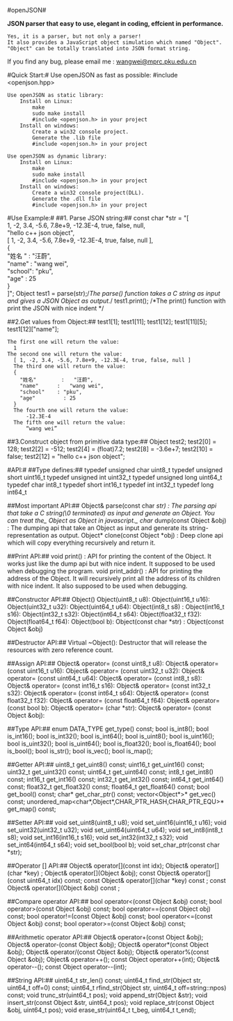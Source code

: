 #openJSON#

__JSON parser that easy to use, elegant in coding, effcient in performance.__

	Yes, it is a parser, but not only a parser!
	It also provides a JavaScript object simulation which named "Object".
	"Object" can be totally translated into JSON format string.


If you find any bug, please email me : wangwei@mprc.pku.edu.cn

#Quick Start:#
	Use openJSON as fast as possible:
		#include <openjson.hpp>
		
	Use openJSON as static library:
		Install on Linux:
			make
			sudo make install
			#include <openjson.h> in your project
		Install on windows:	
			Create a win32 console project.
			Generate the .lib file 
			#include <openjson.h> in your project
			
	Use openJSON as dynamic library:
		Install on Linux:
			make
			sudo make install
			#include <openjson.h> in your project
		Install on windows:	
			Create a win32 console project(DLL).
			Generate the .dll file 
			#include <openjson.h> in your project

#Use Example:#
##1. Parse JSON string:##
    const char   *str = 
      "[                                                            \
        1, -2, 3.4, -5.6, 7.8e+9, -12.3E-4, true, false, null,		  \
        \"hello c++ json object\",                                  \
        [ 1, -2, 3.4, -5.6, 7.8e+9, -12.3E-4, true, false, null ],	\
        {                                                           \
          \"姓名 \"  : \"汪蔚\",                                    \
          \"name\"  : \"wang wei\",                                	\
          \"school\": \"pku\",                               			  \
          \"age\"   : 25                                            \
        }                                                           \
      ]";
    Object test1 = parse(str);/*The parse() function takes a C string as input and gives a JSON Object as output.*/
    test1.print();            /*The print() function with print the JSON with nice indent */
    
##2.Get values from Object:##
    test1[1];
    test1[11];
    test1[12];
    test1[11][5];
    test1[12]["name"];
    
    The first one will return the value:
      1
    The second one will return the value: 
      [ 1, -2, 3.4, -5.6, 7.8e+9, -12.3E-4, true, false, null ]
	  The third one will return the value:
      {                                                                	 
        "姓名"		:	"汪蔚",                                       	 
        "name"		:	"wang wei",                                 	 
        "school"	: "pku",                               			 
        "age"		  : 25                                                 
      }
	  The fourth one will return the value:
		  -12.3E-4
	  The fifth one will return the value:
		  “wang wei”
    
##3.Construct object from primitive data type:##
    Object test2;
    test2[0]  = 128;
    test2[2]  = -512;
    test2[4]  = (float)7.2;
    test2[8]  = -3.6e+7;
    test2[10] = false;
    test2[12] = "hello c++ json object";


#API:#
##Type defines:##
	typedef unsigned char  	uint8_t 
	typedef unsigned short 	uint16_t 
	typedef unsigned int    uint32_t 
	typedef unsigned long  	uint64_t 
	typedef char  	int8_t 
	typedef short 	int16_t 
	typedef int   	int32_t 
	typedef long  	int64_t 

##Most important API:##
	Object& parse(const char *str) :
		The parsing api that take a C string(\0 terminated) as input and generate an Object. 
		You can treat the_		Object 	as Object in javascript._
	char* dump(const Object &obj) :
		The dumping api that take an Object as input and generate its string-representation 
		as output.
	Object* clone(const Object *obj) :
		Deep clone api which will copy everything recursively and return it.
	
##Print API:##
	void print() :
		API for printing the content of the Object. It works just like the dump api but with 
		nice indent. It supposed to be used when debugging the program.
	void print_addr() :
		API for printing the address of the Object. It will recursively print all the address 
		of its children with nice indent. It also supposed to be used when debugging.

##Constructor API:##
	Object()
	Object(uint8_t u8):
	Object(uint16_t u16):
	Object(uint32_t u32):
	Object(uint64_t u64):
	Object(int8_t s8) :
	Object(int16_t s16):
	Object(int32_t s32):
	Object(int64_t s64):
	Object(float32_t f32):
	Object(float64_t f64):
	Object(bool b):
	Object(const char *str) :
	Object(const Object &obj)

##Destructor API:##
	Virtual ~Object():
		Destructor that will release the resources with zero reference count.
		
##Assign API:##
	Object& operator= (const uint8_t u8):
	Object& operator= (const uint16_t u16):
	Object& operator= (const uint32_t u32):
	Object& operator= (const uint64_t u64):
	Object& operator= (const int8_t s8):
	Object& operator= (const int16_t s16):
	Object& operator= (const int32_t s32):
	Object& operator= (const int64_t s64):
	Object& operator= (const float32_t f32):
	Object& operator= (const float64_t f64):
	Object& operator= (const bool b):
	Object& operator= (char *str):
	Object& operator= (const Object &obj):

##Type API:##
	enum DATA_TYPE get_type() const;
	bool is_int8();
	bool is_int16();
	bool is_int32();
	bool is_int64();
	bool is_uint8();
	bool is_uint16();
	bool is_uint32();
	bool is_uint64();
	bool is_float32();
	bool is_float64();
	bool is_bool();
	bool is_str();
	bool is_vec();
	bool is_map();
	
##Getter API:##
	uint8_t   get_uint8() const;
	uint16_t  get_uint16() const;
	uint32_t  get_uint32() const;
	uint64_t  get_uint64() const;
	int8_t    get_int8() const;
	int16_t   get_int16() const;
	int32_t   get_int32() const;
	int64_t   get_int64() const;
	float32_t get_float32() const;
	float64_t get_float64() const;
	bool      get_bool() const;
	char*     get_char_ptr() const;
	vector<Object*>* get_vec() const;
	unordered_map<char*,Object*,CHAR_PTR_HASH,CHAR_PTR_EQU>* get_map() const;

##Setter API:##
	void set_uint8(uint8_t u8);
	void set_uint16(uint16_t u16);
	void set_uint32(uint32_t u32);
	void set_uint64(uint64_t u64);
	void set_int8(int8_t s8);
	void set_int16(int16_t s16);
	void set_int32(int32_t s32);
	void set_int64(int64_t s64);
	void set_bool(bool b);
	void set_char_ptr(const char *str);
	
##Operator [] API:##
	Object& operator[](const int idx);
	Object& operator[](char *key) ;
	Object& operator[](Object &obj);
	const Object& operator[](const uint64_t idx) const;
	const Object& operator[](char *key) const ;
	const Object& operator[](Object &obj) const ;
	
##Compare operator API:##
	bool operator<(const Object &obj) const;
	bool operator>(const Object &obj) const;
	bool operator==(const Object obj) const;
	bool operator!=(const Object &obj) const;
	bool operator<=(const Object &obj) const;
	bool operator>=(const Object &obj) const;

##Arithmetic operator API:##
	Object& operator+(const Object &obj);
	Object& operator-(const Object &obj);
	Object& operator*(const Object &obj);
	Object& operator/(const Object &obj);
	Object& operator%(const Object &obj);
	Object& operator++();
	const Object operator++(int);
	Object& operator--();
	const Object operator--(int);

##String API:##
	uint64_t str_len() const;
	uint64_t find_str(Object str, uint64_t off=0) const;
	uint64_t rfind_str(Object str, uint64_t off=string::npos) const;
	void trunc_str(uint64_t pos);
	void append_str(Object &str);
	void insert_str(const Object &str, uint64_t pos);
	void replace_str(const Object &obj, uint64_t pos);
	void erase_str(uint64_t t_beg, uint64_t t_end);

    
    
















